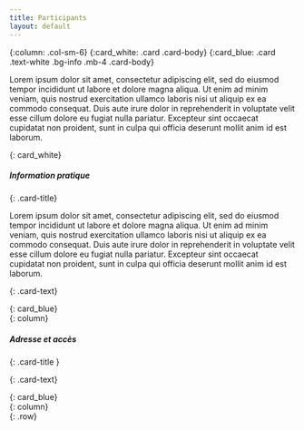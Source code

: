 ```yaml
---
title: Participants
layout: default
---
```

{:column: .col-sm-6}
{:card_white: .card .card-body}
{:card_blue: .card .text-white .bg-info .mb-4 .card-body}

<!-- cspell:disable-->
Lorem ipsum dolor sit amet, consectetur adipiscing elit, sed do eiusmod tempor incididunt ut labore et dolore magna
aliqua. Ut enim ad minim veniam, quis nostrud exercitation ullamco laboris nisi ut aliquip ex ea commodo consequat.
Duis aute irure dolor in reprehenderit in voluptate velit esse cillum dolore eu fugiat nulla pariatur. Excepteur
sint occaecat cupidatat non proident, sunt in culpa qui officia deserunt mollit anim id est laborum.
<!-- cspell:enable-->
{: card_white}

<div>

<div>
<div>

##### Information pratique
{: .card-title}

<!-- cspell:disable-->
Lorem ipsum dolor sit amet, consectetur adipiscing elit, sed do eiusmod tempor incididunt ut labore et dolore magna
aliqua. Ut enim ad minim veniam, quis nostrud exercitation ullamco laboris nisi ut aliquip ex ea commodo consequat.
Duis aute irure dolor in reprehenderit in voluptate velit esse cillum dolore eu fugiat nulla pariatur. Excepteur
sint occaecat cupidatat non proident, sunt in culpa qui officia deserunt mollit anim id est laborum.
<!-- cspell:enable-->
{: .card-text}

</div>
{: card_blue}
</div>
{: column}

<div>
<div>

##### Adresse et accès
{: .card-title }

<!-- cspell:disable-->
<i class="fa fa-map fa-5x"></i>
<!-- cspell:enable-->
{: .card-text}

</div>
{: card_blue}
</div>
{: column}

</div>
{: .row}
